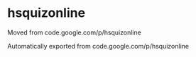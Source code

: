# hsquizonline

Moved from code.google.com/p/hsquizonline

Automatically exported from code.google.com/p/hsquizonline
